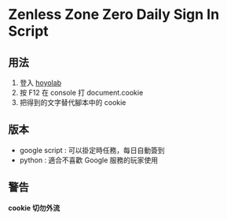 # Zenless Zone Zero Daily Sign In Script

## 用法
1. 登入 [hoyolab](https://hoyolab.com/)
2. 按 F12 在 console 打 document.cookie
3. 把得到的文字替代腳本中的 cookie

## 版本
- google script : 可以掛定時任務，每日自動簽到
- python : 適合不喜歡 Google 服務的玩家使用

## 警告
**cookie 切勿外流**
